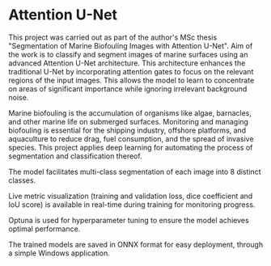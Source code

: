 # Attention U-Net
This project was carried out as part of the author's MSc thesis "Segmentation of Marine Biofouling Images with Attention U-Net". Aim of the work is to classify and segment images of marine surfaces using an advanced Attention U-Net architecture. This architecture enhances the traditional U-Net by incorporating attention gates to focus on the relevant regions of the input images. This allows the model to learn to concentrate on areas of significant importance while ignoring irrelevant background noise.

Marine biofouling is the accumulation of organisms like algae, barnacles, and other marine life on submerged surfaces. Monitoring and managing biofouling is essential for the shipping industry, offshore platforms, and aquaculture to reduce drag, fuel consumption, and the spread of invasive species. This project applies deep learning for automating the process of segmentation and classification thereof.

The model facilitates multi-class segmentation of each image into 8 distinct classes.

Live metric visualization (training and validation loss, dice coefficient and IoU score) is available in real-time during training for monitoring progress.

Optuna is used for hyperparameter tuning to ensure the model achieves optimal performance.

The trained models are saved in ONNX format for easy deployment, through a simple Windows application.
